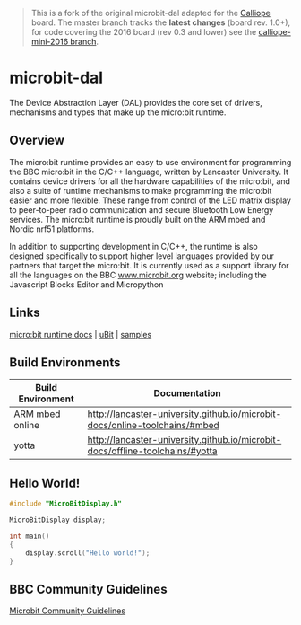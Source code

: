 > This is a fork of the original microbit-dal adapted for the [Calliope](http://calliope.cc) board.
> The master branch tracks the __latest changes__ (board rev. 1.0+), for code covering the 2016 board (rev 0.3 and lower)
> see the [calliope-mini-2016 branch](../../tree/calliope-mini-2016).

# microbit-dal

The Device Abstraction Layer (DAL) provides the core set of drivers, mechanisms and types that make up the micro:bit runtime.

## Overview

The micro:bit runtime provides an easy to use environment for programming the BBC micro:bit in the C/C++ language, written by Lancaster University. It contains device drivers for all the hardware capabilities of the micro:bit, and also a suite of runtime mechanisms to make programming the micro:bit easier and more flexible. These range from control of the LED matrix display to peer-to-peer radio communication and secure Bluetooth Low Energy services. The micro:bit runtime is proudly built on the ARM mbed and Nordic nrf51 platforms.

In addition to supporting development in C/C++, the runtime is also designed specifically to support higher level languages provided by our partners that target the micro:bit. It is currently used as a support library for all the languages on the BBC www.microbit.org website; including the Javascript Blocks Editor and Micropython

## Links

[micro:bit runtime docs](http://lancaster-university.github.io/microbit-docs/) | [uBit](https://github.com/lancaster-university/microbit) |  [samples](https://github.com/lancaster-university/microbit-samples)

## Build Environments

| Build Environment | Documentation |
| ------------- |-------------|
| ARM mbed online | http://lancaster-university.github.io/microbit-docs/online-toolchains/#mbed |
| yotta  | http://lancaster-university.github.io/microbit-docs/offline-toolchains/#yotta |



## Hello World!

```cpp
#include "MicroBitDisplay.h"

MicroBitDisplay display;

int main()
{
    display.scroll("Hello world!");
}
```

## BBC Community Guidelines

[Microbit Community Guidelines](http://microbit.org/community/)
